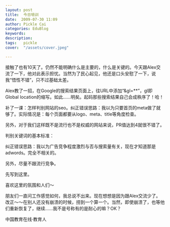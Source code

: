```yaml
---
layout: post  
title:  今日培训  
date:  2009-07-30 11:09  
author: Pickle Cai  
categories: EduBlog  
keywords: 
description:   
tags:	pickle   
cover:  "/assets/cover.jpeg"  

---  
```

    
接触了也有10天了。仍然不能明确什么是主要的，什么是关键的。今天跟Alex交流了一下，他对此表示担忧。当然为了民心起见，他还是口头安慰了一下，说我“悟性不错”，只不过基础太差。



Alex教了一招，在Google的搜索结果页面上，往URL中添加“&gl=**”，gl即Global location的缩写。如此……明矣。起码那些搜索结果自己会成秩序了！哈！



补了一课：怎样判别网站的seo。纠正错误思路：我以为只要首页的meta做了就够了。实际情况是：每个页面都要从logo、meta、title等角度检查。



另外，对于我们这样既不是流行也不是权威的网站来说，PR值达到4就很不错了。



判别关键词的基本标准：



纠正错误思路：我以为广告竞争程度激烈与否与搜索量有关，现在才知道那是adwords。完全不相关的。



另外，尽量不跟流行竞争。



先写到这里。



喜欢这里的氛围和人们～



朋友们一直问工作感觉如何，我总说不出来。现在想想是因为跟Alex交流少了。改正～～在别人还没有崩溃的时候，捞到一个算一个。当然，即使崩溃了，也等他们重新恢复了，继续……我不是号称有的是耐心的嘛？OK？



		    
 中国教育在线·教育人

